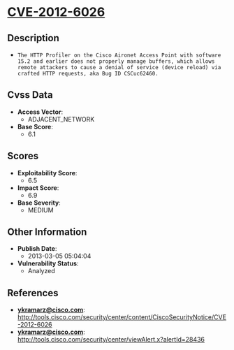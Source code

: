 
# [CVE-2012-6026](http://tools.cisco.com/security/center/content/CiscoSecurityNotice/CVE-2012-6026)

## Description

- `The HTTP Profiler on the Cisco Aironet Access Point with software 15.2 and earlier does not properly manage buffers, which allows remote attackers to cause a denial of service (device reload) via crafted HTTP requests, aka Bug ID CSCuc62460.`

## Cvss Data

- **Access Vector**:
  - ADJACENT_NETWORK
- **Base Score**:
  - 6.1

## Scores

- **Exploitability Score**:
  - 6.5
- **Impact Score**:
  - 6.9
- **Base Severity**:
  - MEDIUM

## Other Information

- **Publish Date**:
  - 2013-03-05 05:04:04
- **Vulnerability Status**:
  - Analyzed

## References

- **ykramarz@cisco.com**: http://tools.cisco.com/security/center/content/CiscoSecurityNotice/CVE-2012-6026
- **ykramarz@cisco.com**: http://tools.cisco.com/security/center/viewAlert.x?alertId=28436
